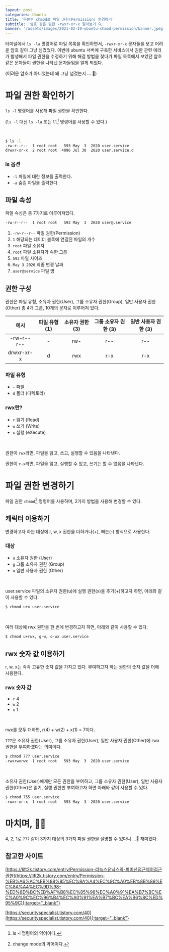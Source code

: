 ```yaml
---
layout: post
categories: Ubuntu 
title: '우분투 chmod로 파일 권한(Permission) 변경하기'
subtitle: '암호 같은 권한 -rwxr-xr-x 알아보기 🔍'
banner: '/assets/images/2021-02-19-ubuntu-chmod-permission/banner.jpeg'
---
```


터미널에서 `ls -la` 명령어로 파일 목록을 확인하면서, `-rwxr-xr-x` 문자들을 보고 어려운 암호 같아 그냥 넘겼었다.
이번에 ubuntu 서버에 구축한 서비스에서 권한 관련 에러가 발생해서 파일 권한을 수정하기 위해 해결 방법을 찾다가 파일 목록에서 보았던 암호 같은 문자들이 권한을 나타낸 문자들임을 알게 되었다.

(어려운 암호가 아니었는데 왜 그냥 넘겼는지 ... 🤣)

# 파일 권한 확인하기

`ls -l` 명령어를 사용해 파일 권한을 확인한다.

(`ls -l` 대신 `ls -la` 또는 `ll`[^1] 명령어를 사용할 수 있다.)

<br>

```bash
$ ls -l
-rw-r--r--  1 root root   593 May  3  2020 user.service
drwxr-xr-x  2 root root  4096 Jul 30  2020 user.service.d
```

### ls 옵션

- `-l` 파일에 대한 정보를 출력한다.
- `-a` 숨김 파일을 출력한다.

## 파일 속성

파일 속성은 총 7가지로 이루어져있다.

```bash
-rw-r--r--  1 root root   593 May  3  2020 user@.service
```

1. `-rw-r--r--` 파일 권한(Permission)
2. `1` 해당되는 데이터 블록에 연결된 파일의 개수
3. `root` 파일 소유자
4. `root` 파일 소유자가 속한 그룹
5. `593` 파일 사이즈
6. `May 3 2020` 최종 변경 날짜
7. `user@service` 파일 명

## 권한 구성

권한은 파일 유형, 소유자 권한(User), 그룹 소유자 권한(Group), 일반 사용자 권한(Other) 총 4개 그룹, 10개의 문자로 이루어져 있다.

|예시       | 파일 유형 (1) | 소유자 권한 (3) | 그룹 소유자 권한 (3) | 일반 사용자 권한 (3) |
|:--:      |:--:        |:--:          |:--:              |:--: 	        |
|-rw-r--r--| -  	    | rw- 	       | r-- 	          | r-- 	        |
|drwxr-xr-x| d 	        | rwx 	       | r-x 	          | r-x 	        |

### 파일 유형

- `-` 파일
- `d` 폴더 (디렉토리)

### rwx란?

- `r` 읽기 (Read)
- `w` 쓰기 (Write)
- `x` 실행 (eXecute)

<br>

권한이 `rwx`라면, 파일을 읽고, 쓰고, 실행할 수 있음을 나타낸다. 

권한이 `r-x`라면, 파일을 읽고, 실행할 수 있고, 쓰기는 할 수 없음을 나타낸다. 

# 파일 권한 변경하기

파일 권한 `chmod`[^2] 명령어를 사용하며, 2가지 방법을 사용해 변경할 수 있다. 

## 캐릭터 이용하기

변경하고자 하는 대상에 r, w, x 권한을 더하거나(+), 빼는(-) 방식으로 사용한다.

### 대상

- `u` 소유자 권한 (User)
- `g` 그룹 소유자 권한 (Group)
- `o` 일반 사용자 권한 (Other)

<br>

user.service 파일의 소유자 권한(u)에 실행 권한(x)을 추가(+)하고자 하면, 아래와 같이 사용할 수 있다.

```bash
$ chmod u+x user.service
```

<br>

여러 대상에 rwx 권한을 한 번에 변경하고자 하면, 아래와 같이 사용할 수 있다.

```bash
$ chmod u+rwx, g-w, o-wx user.service
```

## rwx 숫자 값 이용하기

r, w, x는 각각 고유한 숫자 값을 가지고 있다. 부여하고자 하는 권한의 숫자 값을 더해 사용한다.

### rwx 숫자 값

- `r` 4
- `w` 2
- `x` 1

<br>

rwx를 모두 더하면, r(4) + w(2) + x(1) = 7이다.

`777`은 소유자 권한(User), 그룹 소유자 권한(User), 일반 사용자 권한(Other)에 rwx 권한을 부여하겠다는 의미이다. 

```bash
$ chmod 777 user.service
-rwxrwxrwx  1 root root   593 May  3  2020 user.service
```

<br>

소유자 권한(User)에게만 모든 권한을 부여하고, 그룹 소유자 권한(User), 일반 사용자 권한(Other)은 읽기, 실행 권한만 부여하고자 하면 아래와 같이 사용할 수 있다.

```bash
$ chmod 755 user.service
-rwxr-xr-x  1 root root   593 May  3  2020 user.service
```

# 마치며, 🙇🏻

4, 2, 1로 `777` 같이 3가지 대상의 3가지 파일 권한을 설명할 수 있다니 ...🤭 재미있다. 

## 참고한 사이트

[https://lift2k.tistory.com/entry/Permission-리눅스유닉스의-퍼미션접근제어접근권한](https://lift2k.tistory.com/entry/Permission-%EB%A6%AC%EB%88%85%EC%8A%A4%EC%9C%A0%EB%8B%89%EC%8A%A4%EC%9D%98-%ED%8D%BC%EB%AF%B8%EC%85%98%EC%A0%91%EA%B7%BC%EC%A0%9C%EC%96%B4%EC%A0%91%EA%B7%BC%EA%B6%8C%ED%95%9C){:target="_blank"}

[https://securityspecialist.tistory.com/40](https://securityspecialist.tistory.com/40){:target="_blank"}

[^1]: ls -l 명령어의 약어이다. 

[^2]: change mode의 약어이다.